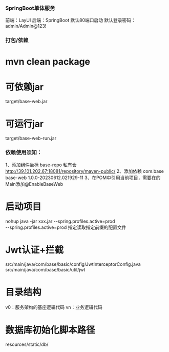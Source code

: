 ### SpringBoot单体服务
前端：LayUI
后端：SpringBoot
默认80端口启动
默认登录密码：admin/Admin@123!

### 打包/依赖
# mvn clean package
# 可依赖jar
target/base-web.jar
# 可运行jar
target/base-web-run.jar

### 依赖使用须知：
1、添加组件坐标
<repositories>
<repository>
<id>base-repo</id>
<name>私有仓</name>
<url>http://39.101.202.67:18081/repository/maven-public/</url>
</repository>
</repositories>
2、添加依赖
<dependency>
<groupId>com.base</groupId>
<artifactId>base-web</artifactId>
<version>1.0.0-20230612.021929-11</version>
</dependency>
3、在POM中引用当前项目，需要在的Main添加@EnableBaseWeb

# 启动项目
nohup java -jar xxx.jar --spring.profiles.active=prod  
--spring.profiles.active=prod  指定读取指定前缀的配置文件

# Jwt认证+拦截
src/main/java/com/base/basic/config/JwtInterceptorConfig.java
src/main/java/com/base/basic/util/jwt

# 目录结构
v0：服务架构的基座逻辑代码
vn：业务逻辑代码

# 数据库初始化脚本路径
resources/static/db/
